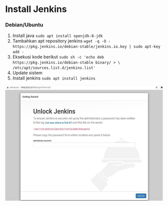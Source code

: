 # Install Jenkins

### Debian/Ubuntu ###
1. Install java ``sudo apt install openjdk-8-jdk``
2. Tambahkan apt repository jenkins ``wget -q -O - https://pkg.jenkins.io/debian-stable/jenkins.io.key | sudo apt-key add -``
3. Eksekusi kode berikut ``sudo sh -c 'echo deb https://pkg.jenkins.io/debian-stable binary/ > \
    /etc/apt/sources.list.d/jenkins.list'``
4. Update sistem
5. Install jenkins ``sudo apt install jenkins``

![Install Jenkins](screenshot/gambar0.jpg) <br />


